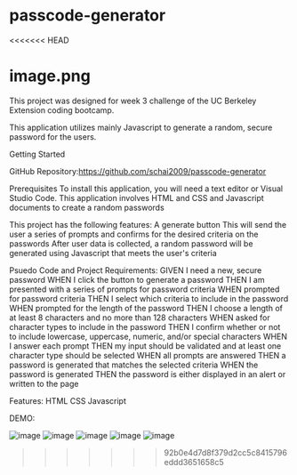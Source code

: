 # passcode-generator
<<<<<<< HEAD

image.png
=======
This project was designed for week 3 challenge of the UC Berkeley Extension coding bootcamp.

This application utilizes mainly Javascript to generate a random, secure password for the users.


Getting Started

GitHub Repository:https://github.com/schai2009/passcode-generator

Prerequisites
To install this application, you will need a text editor or Visual Studio Code.
This application involves HTML and CSS and Javascript documents to create a random passwords


This project has the following features:
A generate button
This will send the user a series of prompts and confirms for the desired criteria on the passwords
After user data is collected, a random password will be generated using Javascript that meets the user's criteria

Psuedo Code and Project Requirements:
GIVEN I need a new, secure password
WHEN I click the button to generate a password
THEN I am presented with a series of prompts for password criteria
WHEN prompted for password criteria
THEN I select which criteria to include in the password
WHEN prompted for the length of the password
THEN I choose a length of at least 8 characters and no more than 128 characters
WHEN asked for character types to include in the password
THEN I confirm whether or not to include lowercase, uppercase, numeric, and/or special characters
WHEN I answer each prompt
THEN my input should be validated and at least one character type should be selected
WHEN all prompts are answered
THEN a password is generated that matches the selected criteria
WHEN the password is generated
THEN the password is either displayed in an alert or written to the page

Features:
HTML
CSS
Javascript

DEMO:

![image](https://user-images.githubusercontent.com/101296284/178889752-92641465-47da-4c51-82ce-74683a7f6c87.png)
![image](https://user-images.githubusercontent.com/101296284/178889811-1ac44d00-896a-460f-8aa1-5a6510a66c61.png)
![image](https://user-images.githubusercontent.com/101296284/178889846-d215173e-5382-4f47-80ed-fdd2c151a5ea.png)
![image](https://user-images.githubusercontent.com/101296284/178889872-b27cdbdc-12a8-4b70-9c29-44ee70075f96.png)
![image](https://user-images.githubusercontent.com/101296284/178889890-9589ddb8-c9a4-4937-8bd4-af882f1117a2.png)






>>>>>>> 92b0e4d7d8f379d2cc5c8415796eddd3651658c5
